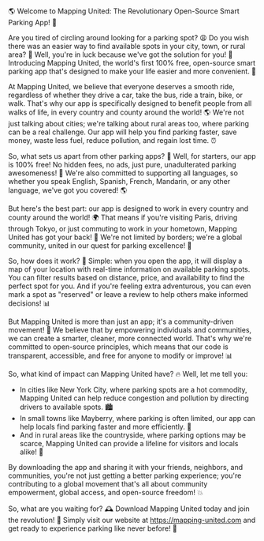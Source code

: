 🌎 Welcome to Mapping United: The Revolutionary Open-Source Smart Parking App! 🚀

Are you tired of circling around looking for a parking spot? 😩 Do you wish there was an easier way to find available spots in your city, town, or rural area? 👋 Well, you're in luck because we've got the solution for you! 🎉 Introducing Mapping United, the world's first 100% free, open-source smart parking app that's designed to make your life easier and more convenient. 📱

At Mapping United, we believe that everyone deserves a smooth ride, regardless of whether they drive a car, take the bus, ride a train, bike, or walk. That's why our app is specifically designed to benefit people from all walks of life, in every country and county around the world! 🌎 We're not just talking about cities; we're talking about rural areas too, where parking can be a real challenge. Our app will help you find parking faster, save money, waste less fuel, reduce pollution, and regain lost time. ⏰

So, what sets us apart from other parking apps? 🤔 Well, for starters, our app is 100% free! No hidden fees, no ads, just pure, unadulterated parking awesomeness! 💸 We're also committed to supporting all languages, so whether you speak English, Spanish, French, Mandarin, or any other language, we've got you covered! 🌎

But here's the best part: our app is designed to work in every country and county around the world! 🌍 That means if you're visiting Paris, driving through Tokyo, or just commuting to work in your hometown, Mapping United has got your back! 🚗 We're not limited by borders; we're a global community, united in our quest for parking excellence! 🌈

So, how does it work? 🤔 Simple: when you open the app, it will display a map of your location with real-time information on available parking spots. You can filter results based on distance, price, and availability to find the perfect spot for you. And if you're feeling extra adventurous, you can even mark a spot as "reserved" or leave a review to help others make informed decisions! 📊

But Mapping United is more than just an app; it's a community-driven movement! 💪 We believe that by empowering individuals and communities, we can create a smarter, cleaner, more connected world. That's why we're committed to open-source principles, which means that our code is transparent, accessible, and free for anyone to modify or improve! 📊

So, what kind of impact can Mapping United have? 🔥 Well, let me tell you:

* In cities like New York City, where parking spots are a hot commodity, Mapping United can help reduce congestion and pollution by directing drivers to available spots. 🏙️
* In small towns like Mayberry, where parking is often limited, our app can help locals find parking faster and more efficiently. 🌳
* And in rural areas like the countryside, where parking options may be scarce, Mapping United can provide a lifeline for visitors and locals alike! 🚜

By downloading the app and sharing it with your friends, neighbors, and communities, you're not just getting a better parking experience; you're contributing to a global movement that's all about community empowerment, global access, and open-source freedom! 💥

So, what are you waiting for? 🕰️ Download Mapping United today and join the revolution! 🔴 Simply visit our website at https://mapping-united.com and get ready to experience parking like never before! 🎉
